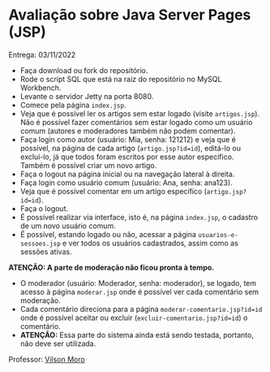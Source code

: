 # Avaliação sobre Java Server Pages (JSP)

Entrega: 03/11/2022

- Faça download ou fork do repositório.
- Rode o script SQL que está na raiz do repositório no MySQL Workbench.
- Levante o servidor Jetty na porta 8080.
- Comece pela página `index.jsp`.
- Veja que é possível ler os artigos sem estar logado (visite `artigos.jsp`). Não é possível fazer comentários sem estar logado como um usuário comum (autores e moderadores também não podem comentar).
- Faça login como autor (usuário: Mia, senha: 121212) e veja que é possível, na página de cada artigo (`artigo.jsp?id=id`), editá-lo ou exclui-lo, já que todos foram escritos por esse autor específico. Também é possível criar um novo artigo. 
- Faça o logout na página inicial ou na navegação lateral à direita.
- Faça login como usuário comum (usuário: Ana, senha: ana123).
- Veja que é possível comentar em um artigo específico (`artigo.jsp?id=id`).
- Faça o logout.
- É possível realizar via interface, isto é, na página `index.jsp`, o cadastro de um novo usuário comum. 
- É possível, estando logado ou não, acessar a página `usuarios-e-sessoes.jsp` e ver todos os usuários cadastrados, assim como as sessões ativas.

**ATENÇÃO: A parte de moderação não ficou pronta à tempo.**
- O moderador (usuário: Moderador, senha: moderador), se logado, tem acesso à página `moderar.jsp` onde é possível ver cada comentário sem moderação. 
- Cada comentário direciona para a página `moderar-comentario.jsp?id=id` onde é possível aceitar ou excluir (`excluir-comentario.jsp?id=id`) o comentário. 
- **ATENÇÃO:** Essa parte do sistema ainda está sendo testada, portanto, não deve ser utilizada.

Professor: [Vilson Moro](https://github.com/instrutorvilson)
